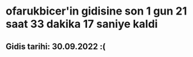 # ofarukbicer'in gidisine son 1 gun 21 saat 33 dakika 17 saniye kaldi

## Gidis tarihi: 30.09.2022 :(